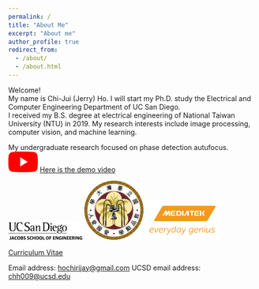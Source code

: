```yaml
---
permalink: /
title: "About Me"
excerpt: "About me"
author_profile: true
redirect_from: 
  - /about/
  - /about.html
---
```


Welcome! <br> My name is Chi-Jui (Jerry) Ho. I will start my Ph.D. study the Electrical and Computer Engineering Department of UC San Diego. <br/>
I received my B.S. degree at electrical engineering of National Taiwan University (NTU) in 2019. My research interests include image processing, computer vision, and machine learning. <br/>

My undergraduate research focused on phase detection autufocus. <br/>
[<img src='/images/youtube.png' width='60' >](https://www.youtube.com/watch?v=ApXMDT774aA) 
[Here is the demo video](https://www.youtube.com/watch?v=ApXMDT774aA) <br/>

<img src='/images/UCSD.png' width='150' >
<img src='/images/NTU.png' width='120' >
<img src='/images/MTK.jpg' width='150' > <br/>

[Curriculum Vitae](http://JerryHoTaiwan.github.io/files/CV_Chi_Jui_Ho_UCSD_202009.pdf) <br/>

Email address: hochirijay@gmail.com 
UCSD email address: chh009@ucsd.edu
